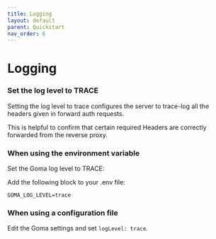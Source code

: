```yaml
---
title: Logging
layout: default
parent: Quickstart
nav_order: 6
---
```



# Logging

### Set the log level to TRACE

Setting the log level to trace configures the server to trace-log all the headers given in forward auth requests.

This is helpful to confirm that certain required Headers are correctly forwarded from the reverse proxy.



### When using the environment variable

Set the Goma log level to TRACE:

Add the following block to your .env file:
```shell
GOMA_LOG_LEVEL=trace
```

### When using a configuration file

Edit the Goma settings and set `logLevel: trace`.
